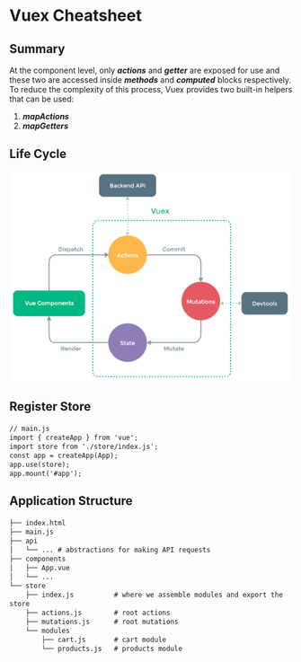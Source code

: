 # Vuex Cheatsheet

## Summary

At the component level, only **_actions_** and **_getter_** are exposed for use and these two are accessed inside **_methods_** and **_computed_** blocks respectively. To reduce the complexity of this process, Vuex provides two built-in helpers that can be used:

1. **_mapActions_**
2. **_mapGetters_**

## Life Cycle

![The diagram of vuex life cycle](/public/vuex-life-cycle.png)

## Register Store

```
// main.js
import { createApp } from 'vue';
import store from './store/index.js';
const app = createApp(App);
app.use(store);
app.mount('#app');
```

## Application Structure

```
├── index.html
├── main.js
├── api
│   └── ... # abstractions for making API requests
├── components
│   ├── App.vue
│   └── ...
└── store
    ├── index.js          # where we assemble modules and export the store
    ├── actions.js        # root actions
    ├── mutations.js      # root mutations
    └── modules
        ├── cart.js       # cart module
        └── products.js   # products module
```
